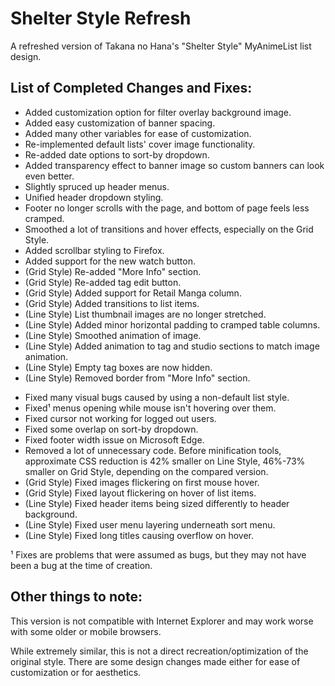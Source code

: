 # Shelter Style Refresh
 A refreshed version of Takana no Hana's "Shelter Style" MyAnimeList list design.

## List of Completed Changes and Fixes:

+ Added customization option for filter overlay background image.
+ Added easy customization of banner spacing.
+ Added many other variables for ease of customization.
+ Re-implemented default lists' cover image functionality.
+ Re-added date options to sort-by dropdown.
+ Added transparency effect to banner image so custom banners can look even better.
+ Slightly spruced up header menus.
+ Unified header dropdown styling.
+ Footer no longer scrolls with the page, and bottom of page feels less cramped.
+ Smoothed a lot of transitions and hover effects, especially on the Grid Style.
+ Added scrollbar styling to Firefox.
+ Added support for the new watch button.
+ (Grid Style) Re-added "More Info" section.
+ (Grid Style) Re-added tag edit button.
+ (Grid Style) Added support for Retail Manga column.
+ (Grid Style) Added transitions to list items.
+ (Line Style) List thumbnail images are no longer stretched.
+ (Line Style) Added minor horizontal padding to cramped table columns.
+ (Line Style) Smoothed animation of image.
+ (Line Style) Added animation to tag and studio sections to match image animation.
+ (Line Style) Empty tag boxes are now hidden.
+ (Line Style) Removed border from "More Info" section.
- Fixed many visual bugs caused by using a non-default list style.
- Fixed¹ menus opening while mouse isn't hovering over them.
- Fixed cursor not working for logged out users.
- Fixed some overlap on sort-by dropdown.
- Fixed footer width issue on Microsoft Edge.
- Removed a lot of unnecessary code. Before minification tools, approximate CSS reduction is 42% smaller on Line Style, 46%-73% smaller on Grid Style, depending on the compared version.
- (Grid Style) Fixed images flickering on first mouse hover.
- (Grid Style) Fixed layout flickering on hover of list items.
- (Line Style) Fixed header items being sized differently to header background.
- (Line Style) Fixed user menu layering underneath sort menu.
- (Line Style) Fixed long titles causing overflow on hover.

¹ Fixes are problems that were assumed as bugs, but they may not have been a bug at the time of creation.

## Other things to note:
This version is not compatible with Internet Explorer and may work worse with some older or mobile browsers.

While extremely similar, this is not a direct recreation/optimization of the original style. There are some design changes made either for ease of customization or for aesthetics. 